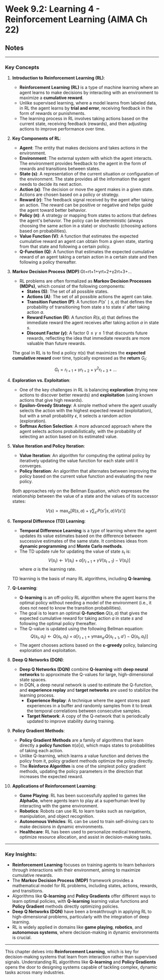 # Week 9.2: Learning 4 - Reinforcement Learning (AIMA Ch 22)
## Notes
---
### **Key Concepts**

1. **Introduction to Reinforcement Learning (RL)**:
    - **Reinforcement Learning (RL)** is a type of machine learning where an agent learns to make decisions by interacting with an environment to maximize a **cumulative reward**.
    - Unlike supervised learning, where a model learns from labeled data, in RL the agent learns by **trial and error**, receiving feedback in the form of rewards or punishments.
    - The learning process in RL involves taking actions based on the current state, receiving feedback (rewards), and then adjusting actions to improve performance over time.
2. **Key Components of RL**:
    - **Agent**: The entity that makes decisions and takes actions in the environment.
    - **Environment**: The external system with which the agent interacts. The environment provides feedback to the agent in the form of rewards and transitions between states.
    - **State (s)**: A representation of the current situation or configuration of the environment. The state provides all the information the agent needs to decide its next action.
    - **Action (a)**: The decision or move the agent makes in a given state. Actions are chosen based on a policy or strategy.
    - **Reward (r)**: The feedback signal received by the agent after taking an action. The reward can be positive or negative and helps guide the agent toward better behavior.
    - **Policy (π)**: A strategy or mapping from states to actions that defines the agent's behavior. The policy can be deterministic (always choosing the same action in a state) or stochastic (choosing actions based on probabilities).
    - **Value Function (V)**: A function that estimates the expected cumulative reward an agent can obtain from a given state, starting from that state and following a certain policy.
    - **Q-Function (Q)**: A function that estimates the expected cumulative reward of an agent taking a certain action in a certain state and then following a policy thereafter.
3. **Markov Decision Process (MDP)**:Gt​=rt+1​+γrt+2​+γ2rt+3​+…
    - RL problems are often formalized as **Markov Decision Processes (MDPs)**, which consist of the following components:
        - **States (S)**: The set of all possible states.
        - **Actions (A)**: The set of all possible actions the agent can take.
        - **Transition Function (P)**: A function $P(s′∣s,a)$ that defines the probability of transitioning from state $s$ to state $s′$ after taking action $a$.
        - **Reward Function (R)**: A function $R(s,a)$ that defines the immediate reward the agent receives after taking action $a$ in state $s$.
        - **Discount Factor ($\gamma$)**: A factor $0 \leq \gamma \leq 1$ that discounts future rewards, reflecting the idea that immediate rewards are more valuable than future rewards.
    
    The goal in RL is to find a policy $\pi(s)$ that maximizes the **expected cumulative reward** over time, typically expressed as the **return** $G_t$​:
    
    $$G_t = r_{t+1} + \gamma r_{t+2} + \gamma^2 r_{t+3} + \dots$$
    
4. **Exploration vs. Exploitation**:
    - One of the key challenges in RL is balancing **exploration** (trying new actions to discover better rewards) and **exploitation** (using known actions that give high rewards).
    - **Epsilon-Greedy Strategy**: A simple method where the agent usually selects the action with the highest expected reward (exploitation), but with a small probability $\epsilon$, it selects a random action (exploration).
    - **Softmax Action Selection**: A more advanced approach where the agent selects actions probabilistically, with the probability of selecting an action based on its estimated value.
5. **Value Iteration and Policy Iteration**:
    - **Value Iteration**: An algorithm for computing the optimal policy by iteratively updating the value function for each state until it converges.
    - **Policy Iteration**: An algorithm that alternates between improving the policy based on the current value function and evaluating the new policy.
    
    Both approaches rely on the Bellman Equation, which expresses the relationship between the value of a state and the values of its successor states:
    
    $$V(s) = \max_a \left[ R(s, a) + \gamma \sum_{s'} P(s'|s, a) V(s') \right]$$
    
6. **Temporal Difference (TD) Learning**:
    - **Temporal Difference Learning** is a type of learning where the agent updates its value estimates based on the difference between successive estimates of the same state. It combines ideas from **dynamic programming** and **Monte Carlo methods**.
    - The TD update rule for updating the value of state $s_t$​ is:
    $$V(s_t) \leftarrow V(s_t) + \alpha \left[ r_{t+1} + \gamma V(s_{t+1}) - V(s_t) \right]$$
    where $\alpha$ is the learning rate.
    
    TD learning is the basis of many RL algorithms, including **Q-learning**.
    
7. **Q-Learning**:
    - **Q-learning** is an off-policy RL algorithm where the agent learns the optimal policy without needing a model of the environment (i.e., it does not need to know the transition probabilities).
    - The goal is to learn an optimal **Q-function** $Q(s,a)$ that gives the expected cumulative reward for taking action $a$ in state $s$ and following the optimal policy thereafter.
    - The Q-value is updated using the following Bellman equation:
    $$Q(s_t, a_t) \leftarrow Q(s_t, a_t) + \alpha \left[ r_{t+1} + \gamma \max_{a'} Q(s_{t+1}, a') - Q(s_t, a_t) \right]$$
    - The agent chooses actions based on the **ε-greedy** policy, balancing exploration and exploitation.
8. **Deep Q Networks (DQN)**:
    - **Deep Q Networks (DQN)** combine **Q-learning** with **deep neural networks** to approximate the Q-values for large, high-dimensional state spaces.
    - In DQN, a deep neural network is used to estimate the Q-function, and **experience replay** and **target networks** are used to stabilize the learning process.
        - **Experience Replay**: A technique where the agent stores past experiences in a buffer and randomly samples from it to break the temporal correlations between consecutive samples.
        - **Target Network**: A copy of the Q-network that is periodically updated to improve stability during training.
9. **Policy Gradient Methods**:
    - **Policy Gradient Methods** are a family of algorithms that learn directly a **policy function** $\pi(a | s)$, which maps states to probabilities of taking each action.
    - Unlike Q-learning, which learns a value function and derives the policy from it, policy gradient methods optimize the policy directly.
    - The **Reinforce Algorithm** is one of the simplest policy gradient methods, updating the policy parameters in the direction that increases the expected reward.
10. **Applications of Reinforcement Learning**:
    - **Game Playing**: RL has been successfully applied to games like **AlphaGo**, where agents learn to play at a superhuman level by interacting with the game environment.
    - **Robotics**: Robots can use RL to learn tasks such as navigation, manipulation, and object recognition.
    - **Autonomous Vehicles**: RL can be used to train self-driving cars to make decisions in dynamic environments.
    - **Healthcare**: RL has been used to personalize medical treatments, optimize resource allocation, and assist in decision-making tasks.

---

### **Key Insights**:

- **Reinforcement Learning** focuses on training agents to learn behaviors through interactions with their environment, aiming to maximize cumulative rewards.
- The **Markov Decision Process (MDP)** framework provides a mathematical model for RL problems, including states, actions, rewards, and transitions.
- Algorithms like **Q-learning** and **Policy Gradients** offer different ways to learn optimal policies, with **Q-learning** learning value functions and **Policy Gradient** methods directly optimizing policies.
- **Deep Q Networks (DQN)** have been a breakthrough in applying RL to high-dimensional problems, particularly with the integration of deep learning.
- RL is widely applied in domains like **game playing**, **robotics**, and **autonomous systems**, where decision-making in dynamic environments is crucial.

---

This chapter delves into **Reinforcement Learning**, which is key for decision-making systems that learn from interaction rather than supervised signals. Understanding RL algorithms like **Q-learning** and **Policy Gradients** opens the door to designing systems capable of tackling complex, dynamic tasks across many industries.
